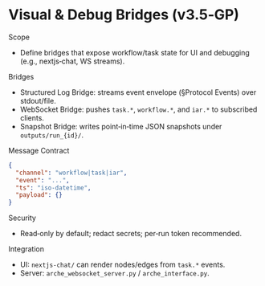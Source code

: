 # Visual & Debug Bridges (v3.5‑GP)

Scope
- Define bridges that expose workflow/task state for UI and debugging (e.g., nextjs‑chat, WS streams).

Bridges
- Structured Log Bridge: streams event envelope (§Protocol Events) over stdout/file.
- WebSocket Bridge: pushes `task.*`, `workflow.*`, and `iar.*` to subscribed clients.
- Snapshot Bridge: writes point‑in‑time JSON snapshots under `outputs/run_{id}/`.

Message Contract
```json
{
  "channel": "workflow|task|iar",
  "event": "...",
  "ts": "iso-datetime",
  "payload": {}
}
```

Security
- Read‑only by default; redact secrets; per‑run token recommended.

Integration
- UI: `nextjs-chat/` can render nodes/edges from `task.*` events.
- Server: `arche_websocket_server.py` / `arche_interface.py`.
